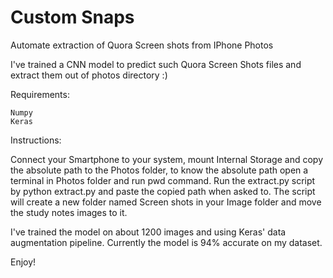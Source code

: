 # Custom Snaps

Automate extraction of Quora Screen shots from IPhone Photos

I've trained a CNN model to predict such Quora Screen Shots files and extract them out of photos directory :)

Requirements:

    Numpy
    Keras

Instructions:

Connect your Smartphone to your system, mount Internal Storage and copy the absolute path to the Photos folder, to know the absolute path open a terminal in Photos folder and run pwd command. Run the extract.py script by python extract.py and paste the copied path when asked to. The script will create a new folder named Screen shots in your Image folder and move the study notes images to it.

I've trained the model on about 1200 images and using Keras' data augmentation pipeline. Currently the model is 94% accurate on my dataset.

Enjoy!
